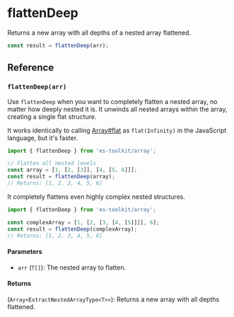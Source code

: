 # flattenDeep

Returns a new array with all depths of a nested array flattened.

```typescript
const result = flattenDeep(arr);
```

## Reference

### `flattenDeep(arr)`

Use `flattenDeep` when you want to completely flatten a nested array, no matter how deeply nested it is. It unwinds all nested arrays within the array, creating a single flat structure.

It works identically to calling [Array#flat](https://developer.mozilla.org/en-US/docs/Web/JavaScript/Reference/Global_Objects/Array/flat) as `flat(Infinity)` in the JavaScript language, but it's faster.

```typescript
import { flattenDeep } from 'es-toolkit/array';

// Flatten all nested levels
const array = [1, [2, [3]], [4, [5, 6]]];
const result = flattenDeep(array);
// Returns: [1, 2, 3, 4, 5, 6]
```

It completely flattens even highly complex nested structures.

```typescript
import { flattenDeep } from 'es-toolkit/array';

const complexArray = [1, [2, [3, [4, [5]]]], 6];
const result = flattenDeep(complexArray);
// Returns: [1, 2, 3, 4, 5, 6]
```

#### Parameters

- `arr` (`T[]`): The nested array to flatten.

#### Returns

(`Array<ExtractNestedArrayType<T>>`): Returns a new array with all depths flattened.
